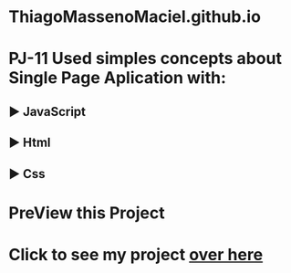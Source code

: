 # ThiagoMassenoMaciel.github.io
# PJ-11 Used simples concepts about Single Page Aplication with:
## ▶️ JavaScript
## ▶️ Html
## ▶️ Css

# PreView this Project 



# Click to see my project [over here](https://thiagomassenomaciel.github.io/)


